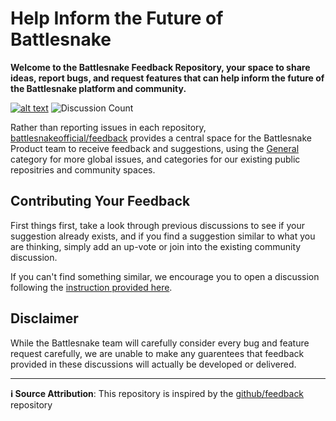 # Help Inform the Future of Battlesnake

**Welcome to the Battlesnake Feedback Repository, your space to share ideas, report bugs, and request features that can help inform the future of the Battlesnake platform and community.**

[![alt text](https://img.shields.io/badge/Have%20Some%20Feedback%3F-Join%20the%20Discussion-blueviolet?style=for-the-badge)](https://github.com/BattlesnakeOfficial/feedback/discussions)
![Discussion Count](https://img.shields.io/github/discussions/battlesnakeofficial/feedback?style=for-the-badge)

Rather than reporting issues in each repository, [battlesnakeofficial/feedback](https://github.com/BattlesnakeOfficial/feedback) provides a central space for the Battlesnake Product team to receive feedback and suggestions, using the [General](https://github.com/BattlesnakeOfficial/feedback/discussions/categories/general) category for more global issues, and categories for our existing public repositries and community spaces.

## Contributing Your Feedback

First things first, take a look through previous discussions to see if your suggestion already exists, and if you find a suggestion similar to what you are thinking, simply add an up-vote or join into the existing community discussion.

If you can't find something similar, we encourage you to open a discussion following the [instruction provided here](https://github.com/BattlesnakeOfficial/feedback/discussions/1).

## Disclaimer

While the Battlesnake team will carefully consider every bug and feature request carefully, we are unable to make any guarentees that feedback provided in these discussions will actually be developed or delivered.

---
**ℹ️ Source Attribution**: This repository is inspired by the [github/feedback](https://github.com/github/feedback) repository
